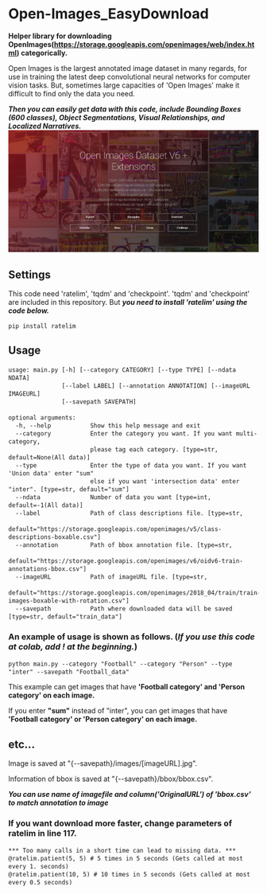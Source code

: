 # Open-Images_EasyDownload
**Helper library for downloading OpenImages(https://storage.googleapis.com/openimages/web/index.html) categorically.**

Open Images is the largest annotated image dataset in many regards, for use in training the latest deep convolutional neural networks for computer vision tasks. But, sometimes large capacities of 'Open Images' make it difficult to find only the data you need.

***Then you can easily get data with this code, include Bounding Boxes (600 classes), Object Segmentations, Visual Relationships, and Localized Narratives.***
![OpenImages](image1.png)



## Settings
This code need 'ratelim', 'tqdm' and 'checkpoint'. 'tqdm' and 'checkpoint' are included in this repository. But ***you need to install 'ratelim' using the code below.***
```
pip install ratelim
```

## Usage

```
usage: main.py [-h] [--category CATEGORY] [--type TYPE] [--ndata NDATA]
               [--label LABEL] [--annotation ANNOTATION] [--imageURL IMAGEURL]
               [--savepath SAVEPATH]
               
optional arguments:
  -h, --help           Show this help message and exit
  --category           Enter the category you want. If you want multi-category, 
                       please tag each category. [type=str, default=None(All data)]
  --type               Enter the type of data you want. If you want 'Union data' enter "sum" 
                       else if you want 'intersection data' enter "inter". [type=str, default="sum"]
  --ndata              Number of data you want [type=int, default=-1(All data)]
  --label              Path of class descriptions file. [type=str,
                       default="https://storage.googleapis.com/openimages/v5/class-descriptions-boxable.csv"]
  --annotation         Path of bbox annotation file. [type=str,
                       default="https://storage.googleapis.com/openimages/v6/oidv6-train-annotations-bbox.csv"]
  --imageURL           Path of imageURL file. [type=str,
                       default="https://storage.googleapis.com/openimages/2018_04/train/train-images-boxable-with-rotation.csv"]
  --savepath           Path where downloaded data will be saved [type=str, default="train_data"]
```
### An example of usage is shown as follows. (*If you use this code at colab, add ! at the beginning.*)
```
python main.py --category "Football" --category "Person" --type "inter" --savepath "Football_data"
```
This example can get images that have **'Football category' and 'Person category' on each image.**

If you enter **"sum"** instead of "inter", you can get images that have **'Football category' or 'Person category' on each image.**

## etc...
Image is saved at "{--savepath}/images/[imageURL].jpg".

Information of bbox is saved at "{--savepath}/bbox/bbox.csv".

***You can use name of imagefile and column('OriginalURL') of 'bbox.csv' to match annotation to image***

### If you want download more faster, change parameters of ratelim in line 117.
```
*** Too many calls in a short time can lead to missing data. ***
@ratelim.patient(5, 5) # 5 times in 5 seconds (Gets called at most every 1. seconds)
@ratelim.patient(10, 5) # 10 times in 5 seconds (Gets called at most every 0.5 seconds)
```
